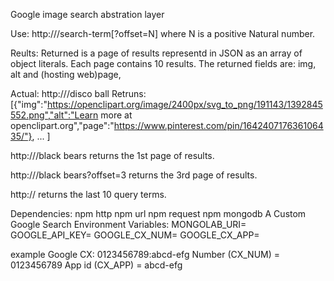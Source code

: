 Google image search abstration layer

Use:
http://<host>/search-term[?offset=N]
where N is a positive Natural number.

Reults:
Returned is a page of results representd in JSON as an array of object literals.
Each page contains 10 results.
The returned fields are:
img, alt and (hosting web)page, 

Actual:
http://<host>/disco ball
Retruns:
[{"img":"https://openclipart.org/image/2400px/svg_to_png/191143/1392845552.png","alt":"Learn more at openclipart.org","page":"https://www.pinterest.com/pin/164240717636106435/"}, ... ]

http://<host>/black bears
returns the 1st page of results.

http://<host>/black bears?offset=3
returns the 3rd page of results.

http://<host>
returns the last 10 query terms.

Dependencies:
npm http
npm url
npm request
npm mongodb
A Custom Google Search
Environment Variables:
 MONGOLAB_URI=<URI of Mongo DB>
 GOOGLE_API_KEY=<Google API key for the Google Custom Search>
 GOOGLE_CX_NUM=<Number of the Google Custom Search>
 GOOGLE_CX_APP=<App id of the Google Custom Search>

example Google CX: 0123456789:abcd-efg
 Number (CX_NUM) = 0123456789
 App id (CX_APP) = abcd-efg
